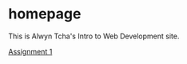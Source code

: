 # homepage

This is Alwyn Tcha's Intro to Web Development site.

[Assignment 1](https://alwyntcha.github.io/Assignment-1/)
